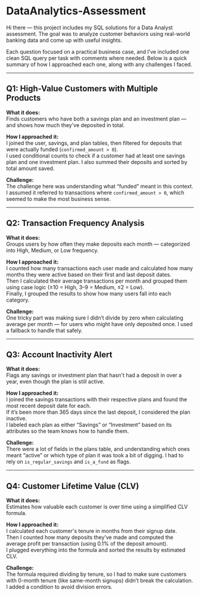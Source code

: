 # DataAnalytics-Assessment

Hi there — this project includes my SQL solutions for a Data Analyst assessment. The goal was to analyze customer behaviors using real-world banking data and come up with useful insights.

Each question focused on a practical business case, and I’ve included one clean SQL query per task with comments where needed. Below is a quick summary of how I approached each one, along with any challenges I faced.

---

## Q1: High-Value Customers with Multiple Products

**What it does:**  
Finds customers who have both a savings plan and an investment plan — and shows how much they've deposited in total.

**How I approached it:**  
I joined the user, savings, and plan tables, then filtered for deposits that were actually funded (`confirmed_amount > 0`).  
I used conditional counts to check if a customer had at least one savings plan and one investment plan. I also summed their deposits and sorted by total amount saved.

**Challenge:**  
The challenge here was understanding what “funded” meant in this context. I assumed it referred to transactions where `confirmed_amount > 0`, which seemed to make the most business sense.

---

## Q2: Transaction Frequency Analysis

**What it does:**  
Groups users by how often they make deposits each month — categorized into High, Medium, or Low frequency.

**How I approached it:**  
I counted how many transactions each user made and calculated how many months they were active based on their first and last deposit dates.  
Then I calculated their average transactions per month and grouped them using case logic (≥10 = High, 3–9 = Medium, ≤2 = Low).  
Finally, I grouped the results to show how many users fall into each category.

**Challenge:**  
One tricky part was making sure I didn’t divide by zero when calculating average per month — for users who might have only deposited once. I used a fallback to handle that safely.

---

## Q3: Account Inactivity Alert

**What it does:**  
Flags any savings or investment plan that hasn't had a deposit in over a year, even though the plan is still active.

**How I approached it:**  
I joined the savings transactions with their respective plans and found the most recent deposit date for each.  
If it’s been more than 365 days since the last deposit, I considered the plan inactive.  
I labeled each plan as either “Savings” or “Investment” based on its attributes so the team knows how to handle them.

**Challenge:**  
There were a lot of fields in the plans table, and understanding which ones meant “active” or which type of plan it was took a bit of digging. I had to rely on `is_regular_savings` and `is_a_fund` as flags.

---

## Q4: Customer Lifetime Value (CLV)

**What it does:**  
Estimates how valuable each customer is over time using a simplified CLV formula.

**How I approached it:**  
I calculated each customer's tenure in months from their signup date.  
Then I counted how many deposits they’ve made and computed the average profit per transaction (using 0.1% of the deposit amount).  
I plugged everything into the formula and sorted the results by estimated CLV.

**Challenge:**  
The formula required dividing by tenure, so I had to make sure customers with 0-month tenure (like same-month signups) didn’t break the calculation. I added a condition to avoid division errors.


